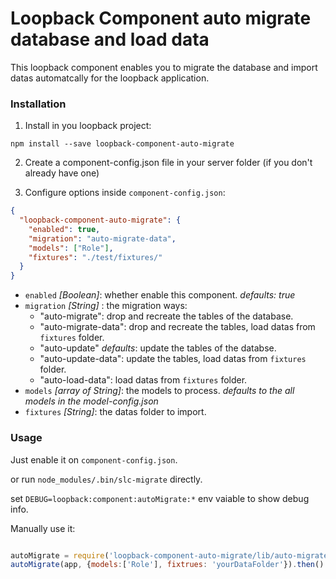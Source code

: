 # Loopback Component auto migrate database and load data

This loopback component enables you to migrate the database and import datas automatcally for the loopback application.


### Installation

1. Install in you loopback project:

  `npm install --save loopback-component-auto-migrate`

2. Create a component-config.json file in your server folder (if you don't already have one)

3. Configure options inside `component-config.json`:

  ```json
  {
    "loopback-component-auto-migrate": {
      "enabled": true,
      "migration": "auto-migrate-data",
      "models": ["Role"],
      "fixtures": "./test/fixtures/"
    }
  }
  ```
  - `enabled` *[Boolean]*: whether enable this component. *defaults: true*
  - `migration` *[String]* : the migration ways:
    * "auto-migrate": drop and recreate the tables of the database.
    * "auto-migrate-data": drop and recreate the tables, load datas from `fixtures` folder.
    * "auto-update" *defaults*: update the tables of the databse.
    * "auto-update-data": update the tables, load datas from `fixtures` folder.
    * "auto-load-data": load datas from `fixtures` folder.
  - `models` *[array of String]*: the models to process. *defaults to the all models in the model-config.json*
  - `fixtures` *[String]*: the datas folder to import.


### Usage


Just enable it on `component-config.json`.

or run `node_modules/.bin/slc-migrate` directly.

set `DEBUG=loopback:component:autoMigrate:*` env vaiable to show debug info.

Manually use it:

```js

autoMigrate = require('loopback-component-auto-migrate/lib/auto-migrate');
autoMigrate(app, {models:['Role'], fixtrues: 'yourDataFolder'}).then()

```


